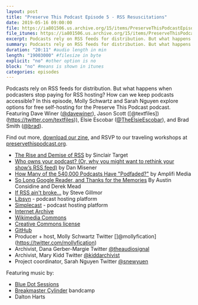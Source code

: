 ```yaml
---
layout: post
title: "Preserve This Podcast Episode 5 - RSS Resuscitations"
date: 2019-05-16 09:00:00
file: https://ia801506.us.archive.org/15/items/PreserveThisPodcastEpisode5/PreserveThisPodcast_Episode5.mp3
file_itunes: https://ia801506.us.archive.org/15/items/PreserveThisPodcastEpisode5/PreserveThisPodcast_Episode5.mp3
excerpt: Podcasts rely on RSS feeds for distribution. But what happens when podcasters stop paying for RSS hosting? How can we keep podcasts accessible? In this episode, Molly Schwartz and Sarah Nguyen explore options for free self-hosting for the Preserve This Podcast podcast. Featuring Dave Winer, Jason Scott, Elsie Escobar, and Brad Smith. Find out more, download our zine, and RSVP to our traveling workshops at [preservethispodcast.org].
summary: Podcasts rely on RSS feeds for distribution. But what happens when podcasters stop paying for RSS hosting? How can we keep podcasts accessible? In this episode, Molly Schwartz and Sarah Nguyen explore options for free self-hosting for the Preserve This Podcast podcast. Featuring Dave Winer, Jason Scott, Elsie Escobar, and Brad Smith. Find out more, download our zine, and RSVP to our traveling workshops at [preservethispodcast.org].
duration: "20:11" #audio length in min
length: "19003000" #filesize in byte
explicit: "no" #other option is no
block: "no" #means is shown in itunes
categories: episodes
---
```


Podcasts rely on RSS feeds for distribution. But what happens when podcasters stop paying for RSS hosting? How can we keep podcasts accessible? In this episode, Molly Schwartz and Sarah Nguyen explore options for free self-hosting for the Preserve This Podcast podcast. Featuring Dave Winer ([@davewiner](https://twitter.com/davewiner)), Jason Scott ([@textfiles])(https://twitter.com/textfiles)), Elsie Escobar ([@TheElsieEscobar](https://twitter.com/TheElsieEscobar)), and Brad Smith ([@brad](https://twitter.com/brad)).

Find out more, [download our zine](http://preservethispodcast.org/assets/PreserveThisPodcast_Zine_Online.pdf), and RSVP to our traveling workshops at [preservethispodcast.org](http://preservethispodcast.org/#events).

* [The Rise and Demise of RSS](https://www.vice.com/en_us/article/a3mm4z/the-rise-and-demise-of-rss) by Sinclair Target
* [Who owns your podcast? (Or, why you might want to rethink your show’s RSS feed)](https://blog.pacific-content.com/who-owns-your-podcast-or-why-you-might-want-to-re-think-your-shows-rss-feed-b8be38fc69e0) by Dan Misener
* [How Many of the 540,000 Podcasts Have "Podfaded?"](https://www.amplifimedia.com/blogstein/2018/8/22/how-many-of-the-550000-podcasts-are-actually-active) by Amplifi Media
* [So Long Google Reader, and Thanks for the Memories](https://www.vice.com/en_us/article/7be3dy/so-long-google-reader-and-thanks-for-the-memories) By Austin Considine and Derek Mead
* [If RSS ain't broke...](https://www.zdnet.com/article/if-rss-aint-broke/) by Steve Gillmor
* [Libsyn](https://libsyn.com/) - podcast hosting platform
* [Simplecast](https://simplecast.com/) - podcast hosting platform
* [Internet Archive](https://archive.org/)
* [Wikimedia Commons](https://commons.wikimedia.org/wiki/Main_Page)
* [Creative Commons license](https://creativecommons.org/)
* [GitHub](https://github.com/)
* Producer + host, Molly Schwartz Twitter []@mollyfication](https://twitter.com/mollyfication)
* Archivist, Dana Gerber-Margie Twitter [@theaudiosignal](https://twitter.com/theaudiosignal)
* Archivist, Mary Kidd Twitter [@kiddarchivist](https://twitter.com/kiddarchivist)
* Project coordinator, Sarah Nguyen Twitter [@snewyuen](https://twitter.com/snewyuen)

Featuring music by:

* [Blue Dot Sessions](https://freemusicarchive.org/music/Blue_Dot_Sessions)
* [Breakmaster Cylinder](https://breakmastercylinder.bandcamp.com/) bandcamp
* Dalton Harts
